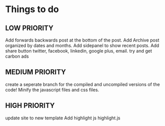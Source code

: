<h1>Things to do</h1>

<h2>LOW PRIORITY</h2>
Add forwards backwards post at the bottom of the post.
Add Archive post organized by dates and months.
Add sidepanel to show recent posts.
Add share button twitter, facebook, linkedin, google plus, email.
try and get carbon ads

<h2>MEDIUM PRIORITY</h2>
create a seperate branch for the compiled and uncompiled versions of the code!
Minify the javascript files and css files.

<h2>HIGH PRIORITY</h2>
update site to new template
Add highlight js highlight.js